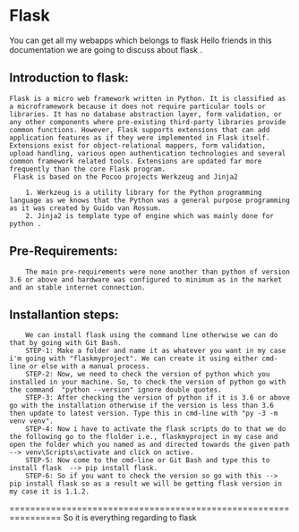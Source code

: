 # Flask
You can get all my webapps which belongs to flask
Hello friends in this documentation we are going to discuss about flask .

Introduction to flask:
---------------------------
	Flask is a micro web framework written in Python. It is classified as a microframework because it does not require particular tools or libraries. It has no database abstraction layer, form validation, or any other components where pre-existing third-party libraries provide common functions. However, Flask supports extensions that can add application features as if they were implemented in Flask itself. Extensions exist for object-relational mappers, form validation, upload handling, various open authentication technologies and several common framework related tools. Extensions are updated far more frequently than the core Flask program.
	 Flask is based on the Pocoo projects Werkzeug and Jinja2

		1. Werkzeug is a utility library for the Python programming language as we knows that the Python was a general purpose programming as it was created by Guido van Rossum.
		2. Jinja2 is template type of engine which was mainly done for python .

Pre-Requirements:
-----------------------
		The main pre-requirements were none another than python of version 3.6 or above and hardware was configured to minimum as in the market and an stable internet connection.

Installantion steps:
------------------------
		We can install flask using the command line otherwise we can do that by going with Git Bash.
		STEP-1:	Make a folder and name it as whatever you want in my case i'm going with "flaskmyproject". We can create it using either cmd-line or else with a manual process. 
		STEP-2: Now, we need to check the version of python which you installed in your machine. So, to check the version of python go with the command  "python --version" ignore double quotes.
		STEP-3: After checking the version of python if it is 3.6 or above go with the installation otherwise if the version is less than 3.6 then update to latest version. Type this in cmd-line with "py -3 -m venv venv".
		STEP-4: Now i have to activate the flask scripts do to that we do the following go to the flolder i.e., flaskmyproject in my case and open the folder which you named as and directed towards the given path --> venv\Scripts\activate and click on active.
		STEP-5: Now come to the cmd-line or Git Bash and type this to install flask  --> pip install flask.
		STEP-6: So if you want to check the version so go with this --> pip install flask so as a result we will be getting flask version in my case it is 1.1.2.
================================================================
So it is everything regarding to flask

